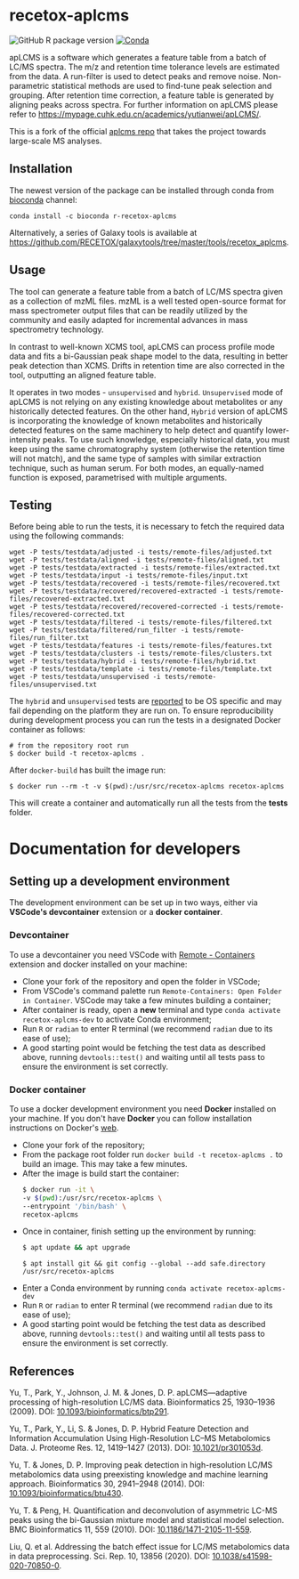 # recetox-aplcms
![GitHub R package version](https://img.shields.io/github/r-package/v/RECETOX/recetox-aplcms)
[![Conda](https://img.shields.io/conda/v/bioconda/r-recetox-aplcms)](https://anaconda.org/bioconda/r-recetox-aplcms)

apLCMS is a software which generates a feature table from a batch of LC/MS spectra. The m/z and retention time tolerance levels are estimated from the data. A run-filter is used to detect peaks and remove noise. Non-parametric statistical methods are used to find-tune peak selection and grouping. After retention time correction, a feature table is generated by aligning peaks across spectra. For further information on apLCMS please refer to https://mypage.cuhk.edu.cn/academics/yutianwei/apLCMS/.

This is a fork of the official [aplcms repo](https://github.com/tianwei-yu/apLCMS) that takes the project towards large-scale MS analyses.

## Installation

The newest version of the package can be installed through conda from [bioconda](https://anaconda.org/bioconda/r-recetox-aplcms) channel:

```
conda install -c bioconda r-recetox-aplcms
```

Alternatively, a series of Galaxy tools is available at https://github.com/RECETOX/galaxytools/tree/master/tools/recetox_aplcms.

## Usage

The tool can generate a feature table from a batch of LC/MS spectra given as a collection of mzML files. mzML is a well tested open-source format for mass spectrometer output files that can be readily utilized by the community and easily adapted for incremental advances in mass spectrometry technology.

In contrast to well-known XCMS tool, apLCMS can process profile mode data and fits a bi-Gaussian peak shape model to the data, resulting in better peak detection than XCMS. Drifts in retention time are also corrected in the tool, outputting an aligned feature table.

It operates in two modes - `unsupervised` and `hybrid`. `Unsupervised` mode of apLCMS is not relying on any existing knowledge about metabolites or any historically detected features. On the other hand, `Hybrid` version of apLCMS is incorporating the knowledge of known metabolites and historically detected features on the same machinery to help detect and quantify lower-intensity peaks. To use such knowledge, especially historical data, you must keep using the same chromatography system (otherwise the retention time will not match), and the same type of samples with similar extraction technique, such as human serum. For both modes, an equally-named function is exposed, parametrised with multiple arguments.

## Testing
Before being able to run the tests, it is necessary to fetch the required data using the following commands:

```
wget -P tests/testdata/adjusted -i tests/remote-files/adjusted.txt
wget -P tests/testdata/aligned -i tests/remote-files/aligned.txt
wget -P tests/testdata/extracted -i tests/remote-files/extracted.txt
wget -P tests/testdata/input -i tests/remote-files/input.txt
wget -P tests/testdata/recovered -i tests/remote-files/recovered.txt
wget -P tests/testdata/recovered/recovered-extracted -i tests/remote-files/recovered-extracted.txt
wget -P tests/testdata/recovered/recovered-corrected -i tests/remote-files/recovered-corrected.txt
wget -P tests/testdata/filtered -i tests/remote-files/filtered.txt
wget -P tests/testdata/filtered/run_filter -i tests/remote-files/run_filter.txt
wget -P tests/testdata/features -i tests/remote-files/features.txt
wget -P tests/testdata/clusters -i tests/remote-files/clusters.txt
wget -P tests/testdata/hybrid -i tests/remote-files/hybrid.txt
wget -P tests/testdata/template -i tests/remote-files/template.txt
wget -P tests/testdata/unsupervised -i tests/remote-files/unsupervised.txt
```

The `hybrid` and `unsupervised` tests are [reported](https://github.com/RECETOX/recetox-aplcms/issues/24) to be OS specific and may fail depending on the platform they are run on. To ensure reproducibility during development process you can run the tests in a designated Docker container as follows:
```
# from the repository root run
$ docker build -t recetox-aplcms .
```
After `docker-build` has built the image run:
```
$ docker run --rm -t -v $(pwd):/usr/src/recetox-aplcms recetox-aplcms
```
This will create a container and automatically run all the tests from the **tests** folder.

# Documentation for developers

## Setting up a development environment
The development environment can be set up in two ways, either via **VSCode's devcontainer** extension or a **docker container**.

### Devcontainer
To use a devcontainer you need VSCode with [Remote - Containers](https://marketplace.visualstudio.com/items?itemName=ms-vscode-remote.remote-containers) extension and docker installed on your machine:
- Clone your fork of the repository and open the folder in VSCode;
- From VSCode's command palette run `Remote-Containers: Open Folder in Container`. VSCode may take a few minutes building a container;
- After container is ready, open a **new** terminal and type `conda activate recetox-aplcms-dev` to activate Conda environment;
- Run `R` or `radian` to enter R terminal (we recommend `radian` due to its ease of use);
- A good starting point would be fetching the test data as described above, running `devtools::test()` and waiting until all tests pass to ensure the environment is set correctly.

### Docker container
To use a docker development environment you need **Docker** installed on your machine. If you don't have **Docker** you can follow installation instructions on Docker's [web](https://docs.docker.com/engine/install/).
- Clone your fork of the repository;
- From the package root folder run `docker build -t recetox-aplcms .` to build an image. This may take a few minutes.
- After the image is build start the container:
    ```bash
    $ docker run -it \
    -v $(pwd):/usr/src/recetox-aplcms \
    --entrypoint '/bin/bash' \
    recetox-aplcms
    ```
- Once in container, finish setting up the environment by running:
    ```bash
    $ apt update && apt upgrade
    ```
    ```shell
    $ apt install git && git config --global --add safe.directory /usr/src/recetox-aplcms
    ```
- Enter a Conda environment by running `conda activate recetox-aplcms-dev`
- Run `R` or `radian` to enter R terminal (we recommend `radian` due to its ease of use);
- A good starting point would be fetching the test data as described above, running `devtools::test()` and waiting until all tests pass to ensure the environment is set correctly.


## References
Yu, T., Park, Y., Johnson, J. M. & Jones, D. P. apLCMS—adaptive processing of high-resolution LC/MS data. Bioinformatics 25, 1930–1936 (2009). DOI: [10.1093/bioinformatics/btp291](https://academic.oup.com/bioinformatics/article-lookup/doi/10.1093/bioinformatics/btp291).

Yu, T., Park, Y., Li, S. & Jones, D. P. Hybrid Feature Detection and Information Accumulation Using High-Resolution LC–MS Metabolomics Data. J. Proteome Res. 12, 1419–1427 (2013). DOI: [10.1021/pr301053d](https://pubs.acs.org/doi/10.1021/pr301053d).

Yu, T. & Jones, D. P. Improving peak detection in high-resolution LC/MS metabolomics data using preexisting knowledge and machine learning approach. Bioinformatics 30, 2941–2948 (2014). DOI: [10.1093/bioinformatics/btu430](https://academic.oup.com/bioinformatics/article-lookup/doi/10.1093/bioinformatics/btu430).

Yu, T. & Peng, H. Quantification and deconvolution of asymmetric LC-MS peaks using the bi-Gaussian mixture model and statistical model selection. BMC Bioinformatics 11, 559 (2010). DOI: [10.1186/1471-2105-11-559](https://bmcbioinformatics.biomedcentral.com/articles/10.1186/1471-2105-11-559).

Liu, Q. et al. Addressing the batch effect issue for LC/MS metabolomics data in data preprocessing. Sci. Rep. 10, 13856 (2020). DOI: [10.1038/s41598-020-70850-0](https://doi.org/10.1038/s41598-020-70850-0).

